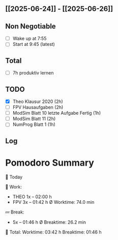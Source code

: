 ## [[2025-06-24]] - [[2025-06-26]]
## Non Negotiable
- [ ] Wake up at 7:55 
- [ ] Start at 9:45 (latest)
## Total
- [ ] 7h produktiv lernen 
## TODO
- [x] Theo Klausur 2020 (2h)
- [ ] FPV Hausaufgaben (2h)
- [ ] ModSim Blatt 10 letzte Aufgabe Fertig (1h)
- [ ] ModSim Blatt 11 (2h)
- [ ] NumProg Blatt 1  (1h)
## Log

# Pomodoro Summary

📅 Today

🍅 Work:
- THEO        1x – 02:00 h
- FPV         3x – 01:42 h
Ø Worktime: 74.0 min

💤 Break:
- 5x – 01:46 h
Ø Breaktime: 26.2 min

🧠 Total:
Worktime:  03:42 h
Breaktime: 01:46 h

